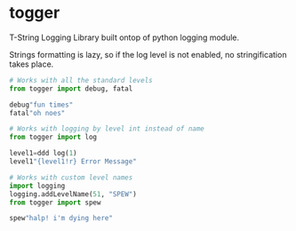 # togger 

T-String Logging Library built ontop of python logging module. 

Strings formatting is lazy, so if the log level is not enabled, no stringification takes place. 

```python
# Works with all the standard levels
from togger import debug, fatal

debug"fun times"
fatal"oh noes"

# Works with logging by level int instead of name
from togger import log

level1=ddd log(1)
level1"{level1!r} Error Message"

# Works with custom level names
import logging
logging.addLevelName(51, "SPEW")
from togger import spew

spew"halp! i'm dying here"
```

